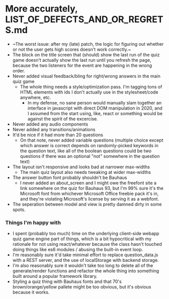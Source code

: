 # More accurately, LIST_OF_DEFECTS_AND_OR_REGRETS.md
- ~The worst issue: after my (late) patch, the logic for figuring out whether or not the user gets high scores doesn't work correctly.~
- The block on the title screen that (should) show the last run of the quiz game doesn't actually show the last run until you refresh the page, because the two listeners for the event are happening in the wrong order.
- Never added visual feedback/bling for right/wrong answers in the main quiz game
  - The whole thing needs a style/optimization pass. I'm tagging tons of HTML elements with ids I don't actually use in the stylesheet/code anywhere, etc.
    - In my defense, no sane person would manually slam together an interface in javascript with direct DOM manipulation in 2020, and I assumed from the start using, like, react or something would be against the spirit of the excercise.
- Never added any audio components
- Never added any transitions/animations
- It'd be nice if it had more than 20 questions
  - On that note, never added variable questions (multiple choice except which answer is correct depends on randomly-picked keywords in the question text, like all of the boolean questions could be two questions if there was an optional "not" somewhere in the question text)
- The layout isn't responsive and looks bad at narrower max-widths
  - The main quiz layout also needs tweaking at wider max-widths
- The answer button font probably shouldn't be Bauhaus
  - I never added an about_screen and I might owe the freefont site a link somewhere on the quiz for Bauhaus 93, but I'm 99% sure it's the Microsoft font from whichever Microsoft Office freebie pack it's in, and they're violating Microsoft's license by serving it as a webfont.
- The seperation between model and view is pretty damned dirty in some spots.

### Things I'm happy with
- I spent (probably too much) time on the underlying client-side webapp quiz game engine part of things, which is a bit hypocritical with my rationale for not using react/whatever because the class hasn't touched doing things like es6 modules / abusing the built-in event loop.
- I'm reasonably sure it'd take minimal effort to replace question_data.js with a REST server, and the use of localStorage with backend storage.
- I'm also reasonably sure it wouldn't take too long to delete all of the generate/render functions and refactor the whole thing into something built around a popular framework library.
- Styling a quiz thing with Bauhaus fonts and that 70's brown/orange/yellow pallete might be too obvious, but it's obvious because it works.

